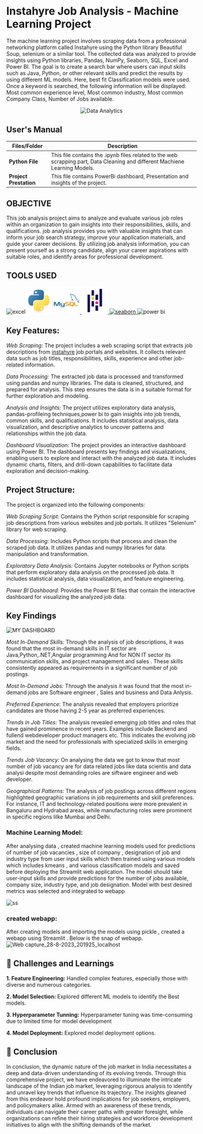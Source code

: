 # Instahyre Job Analysis - Machine Learning Project
The machine learning project involves scraping data from a professional networking platform called Instahyre using the Python library Beautiful Soup, selenium or a similar tool. The collected data was analyzed to provide insights using Python libraries, Pandas, NumPy, Seaborn, SQL, Excel and Power BI. The goal is to create a search bar where users can input skills such as Java, Python, or other relevant skills and predict the results by using different ML models. Here, best fit Classification models were used. Once a keyword is searched, the following information will be displayed: Most common experience level, Most common industry, Most common Company Class, Number of Jobs available.

<div align="center">
   <img src="https://github.com/Sidharthaagasti31/JOB_Analysis/assets/50338854/3afbe40e-c9e0-491d-8162-d7a15fc63009" alt="Data Analytics" width="300" height="200" >
</div>

##   **User's Manual**

| Files/Folder| Description |
| ------------- | ------------- |
| **Python File** | This file contains the .ipynb files related to the web scrapping part, Data Cleaning and different Machiene Learning Models.  |
| **Project Prestation** | This file contains PowerBi dashboard, Presentation and insights of the project. |

## OBJECTIVE
This job analysis project aims to analyze and evaluate various job roles within an organization to gain insights into their responsibilities, skills, and qualifications. job analysis provides you with valuable insights that can inform your job search strategy, improve your application materials, and guide your career decisions. By utilizing job analysis information, you can present yourself as a strong candidate, align your career aspirations with suitable roles, and identify areas for professional development.

## TOOLS USED

<img src="https://github.com/Sidharthaagasti31/Sidharthaagasti31/assets/50338854/dc8316b6-70d3-416d-9910-cbf8fec92834" alt="excel" height=70 width=70 ><img src="https://raw.githubusercontent.com/devicons/devicon/master/icons/python/python-original.svg" alt="python" width="70" height="70"/> </a> <a href="https://scikit-learn.org/" target="_blank" rel="noreferrer">  <img src="https://raw.githubusercontent.com/devicons/devicon/master/icons/mysql/mysql-original-wordmark.svg" alt="mysql" width="70" height="70"/> </a> <a href="https://pandas.pydata.org/" target="_blank" rel="noreferrer"> <img src="https://raw.githubusercontent.com/devicons/devicon/2ae2a900d2f041da66e950e4d48052658d850630/icons/pandas/pandas-original.svg" alt="pandas" width="70" height="70"/> </a> <a href="https://pugjs.org" target="_blank" rel="noreferrer"> <img src="https://seaborn.pydata.org/_images/logo-mark-lightbg.svg" alt="seaborn" width="70" height="70"/> </a>  <img src="https://github.com/Sidharthaagasti31/Sidharthaagasti31/assets/50338854/fab946d7-1e30-4707-9a9e-8f7248dd5123" alt="power bi" width="40" height="70"/> 

## Key Features:

*Web Scraping:* The project includes a web scraping script that extracts job descriptions from [instahyre](https://www.instahyre.com/search-jobs/) job portals and websites. It collects relevant data such as job titles, responsibilities, skills, experience and other job-related information.

*Data Processing:* The extracted job data is processed and transformed using pandas and numpy libraries. The data is cleaned, structured, and prepared for analysis. This step ensures the data is in a suitable format for further exploration and modeling.

*Analysis and Insights:* The project utilizes exploratory data analysis, pandas-profileing techniques,power bi to gain insights into job trends, common skills, and qualifications. It includes statistical analysis, data visualization, and descriptive analytics to uncover patterns and relationships within the job data.

*Dashboard Visualization:* The project provides an interactive dashboard using Power BI. The dashboard presents key findings and visualizations, enabling users to explore and interact with the analyzed job data. It includes dynamic charts, filters, and drill-down capabilities to facilitate data exploration and decision-making.

## Project Structure:

The project is organized into the following components:

*Web Scraping Script:* Contains the Python script responsible for scraping job descriptions from various websites and job portals. It utilizes "Selenium" library for web scraping.

*Data Processing:* Includes Python scripts that process and clean the scraped job data. It utilizes pandas and numpy libraries for data manipulation and transformation.

*Exploratory Data Analysis:* Contains Jupyter notebooks or Python scripts that perform exploratory data analysis on the processed job data. It includes statistical analysis, data visualization, and feature engineering.

*Power BI Dashboard:* Provides the Power BI files that contain the interactive dashboard for visualizing the analyzed job data.

## Key Findings
![MY DASHBOARD](https://github.com/Sidharthaagasti31/JOB_Analysis/assets/50338854/ffc3265d-872d-4fea-90a8-3d2a1da5416e)

*Most In-Demand Skills:* Through the analysis of job descriptions, it was found that the most in-demand skills in IT sector are Java,Python,.NET,Angular programming And for NON IT sector its communication skills, and project management and sales . These skills consistently appeared as requirements in a significant number of job postings.

*Most In-Demand Jobs:* Through the analysis  it was found that the most in-demand jobs are Software engineer , Sales and business and Data Anlysis.

*Preferred Experience:* The analysis revealed that employers prioritize candidates are those having 2-5 year as preferred experiences.

*Trends in Job Titles:* The analysis revealed emerging job titles and roles that have gained prominence in recent years. Examples include Backend and fullend webdeveloper product managers etc. This indicates the evolving job market and the need for professionals with specialized skills in emerging fields.

*Trends Job Vacancy:* On analysing the data we got to know that most number of job vacancy are for data related jobs like data scientis and data analysi despite most demanding roles are siftware engineer and web developer.

*Geographical Patterns:* The analysis of job postings across different regions highlighted geographic variations in job requirements and skill preferences. For instance, IT and technology-related positions were more prevalent in Bangaluru and Hydrabad areas, while manufacturing roles were prominent in specific regions lilke Mumbai and Delhi.



### Machine Learning Model:
After analysing data , created machine learning models used for predictions of number of job vacancies , size of company , designation of job and industry type from user input skills which then trained using various models which includes kmeans , and various classification models and saved before deploying the Streamlit web application. The model should take user-input skills and provide predictions for the number of jobs available, company size, industry type, and job designation. Model with best desired metrics was selected and integrated to webapp

![ss](https://github.com/Shreyasoni11/MLProject/assets/136992653/2cd4fc54-fba4-4747-9f44-bc0cdfaa9b43)



### created webapp:
After creating models and importing the models using pickle , created a webapp using Streamlit . Below is the snap of webapp.
![Web capture_28-8-2023_201925_localhost](https://github.com/Sidharthaagasti31/JOB_Analysis/assets/50338854/99cee3a6-8426-4527-a536-3c5b53d9c737)
 
## 🏥 Challenges and Learnings

**1. Feature Engineering:** Handled complex features, especially those with diverse and numerous categories. 

**2. Model Selection:**  Explored different ML models to identify the Best models.

**3. Hyperparameter Tunning:**  Hyperparameter tuning was time-consuming due to limited time for model development

**4. Model Deployment:**  Explored model deployment options.

 
## 🏥 Conclusion

In conclusion, the dynamic nature of the job market in India necessitates a deep and data-driven understanding of its evolving trends. Through this comprehensive project, we have endeavored to illuminate the intricate landscape of the Indian job market, leveraging rigorous analysis to identify and unravel key trends that influence its trajectory. The insights gleaned from this endeavor hold profound implications for job seekers, employers, and policymakers alike. Armed with an awareness of these trends, individuals can navigate their career paths with greater foresight, while organizations can refine their hiring strategies and workforce development initiatives to align with the shifting demands of the market.
